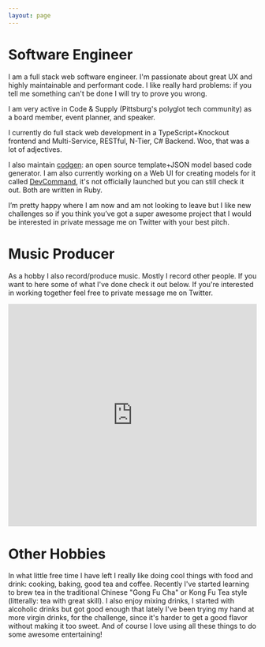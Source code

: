 ```yaml
---
layout: page
---
```


# Software Engineer
I am a full stack web software engineer. I'm passionate about great UX and highly maintainable and performant code. I like really hard problems: if you tell me something can't be done I will try to prove you wrong.

I am very active in Code & Supply (Pittsburg's polyglot tech community) as a board member, event planner, and speaker.

I currently do full stack web development in a TypeScript+Knockout frontend and Multi-Service, RESTful, N-Tier, C# Backend. Woo, that was a lot of adjectives.

I also maintain [codgen](https://github.com/beattyml1/codgen): an open source template+JSON model based code generator. I am also currently working on a Web UI for creating models for it called [DevCommand](https://www.devcommand.co/), it's not officially launched but you can still check it out. Both are written in Ruby. 

I’m pretty happy where I am now and am not looking to leave but I like new challenges so if you think you’ve got a super awesome project that I would be interested in private message me on Twitter with your best pitch.

# Music Producer
As a hobby I also record/produce music. Mostly I record other people. If you want to here some of what I've done check it out below. If you're interested in working together feel free to private message me on Twitter.

<iframe width="100%" height="450" scrolling="no" frameborder="no" src="https://w.soundcloud.com/player/?url=https%3A//api.soundcloud.com/playlists/4790749&amp;auto_play=false&amp;hide_related=false&amp;show_comments=true&amp;show_user=true&amp;show_reposts=false&amp;visual=true"></iframe>

# Other Hobbies
In what little free time I have left I really like doing cool things with food and drink: cooking, baking, good tea and coffee. Recently I've started learning to brew tea in the traditional Chinese "Gong Fu Cha" or Kong Fu Tea style (litterally: tea with great skill). I also enjoy mixing drinks, I started with alcoholic drinks but got good enough that lately I've been trying my hand at more virgin drinks, for the challenge, since it's harder to get a good flavor without making it too sweet. And of course I love using all these things to do some awesome entertaining!
